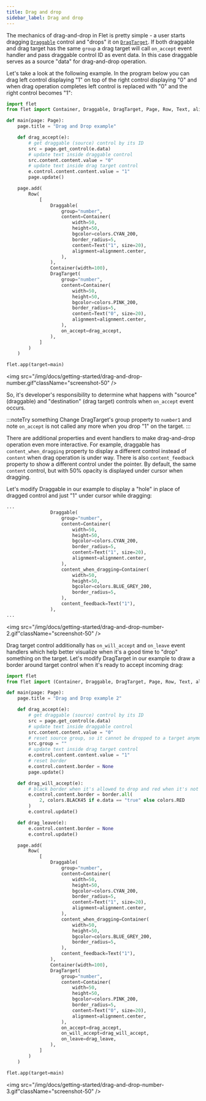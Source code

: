 ```yaml
---
title: Drag and drop
sidebar_label: Drag and drop
---
```


The mechanics of drag-and-drop in Flet is pretty simple - a user starts dragging [`Draggable`](/docs/controls/draggable) control and "drops" it on [`DragTarget`](/docs/controls/dragtarget). If both draggable and drag target has the same `group` a drag target will call `on_accept` event handler and pass draggable control ID as event data. In this case draggable serves as a source "data" for drag-and-drop operation.

Let's take a look at the following example. In the program below you can drag left control displaying "1" on top of the right control displaying "0" and when drag operation completes left control is replaced with "0" and the right control becomes "1":

```python
import flet
from flet import Container, Draggable, DragTarget, Page, Row, Text, alignment, colors

def main(page: Page):
    page.title = "Drag and Drop example"

    def drag_accept(e):
        # get draggable (source) control by its ID
        src = page.get_control(e.data)
        # update text inside draggable control
        src.content.content.value = "0"
        # update text inside drag target control
        e.control.content.content.value = "1"
        page.update()

    page.add(
        Row(
            [
                Draggable(
                    group="number",
                    content=Container(
                        width=50,
                        height=50,
                        bgcolor=colors.CYAN_200,
                        border_radius=5,
                        content=Text("1", size=20),
                        alignment=alignment.center,
                    ),
                ),
                Container(width=100),
                DragTarget(
                    group="number",
                    content=Container(
                        width=50,
                        height=50,
                        bgcolor=colors.PINK_200,
                        border_radius=5,
                        content=Text("0", size=20),
                        alignment=alignment.center,
                    ),
                    on_accept=drag_accept,
                ),
            ]
        )
    )

flet.app(target=main)
```

<img src="/img/docs/getting-started/drag-and-drop-number.gif"className="screenshot-50" />

So, it's developer's responsibility to determine what happens with "source" (draggable) and "destination" (drag target) controls when `on_accept` event occurs.

:::noteTry something
Change DragTarget's group property to `number1` and note `on_accept` is not called any more when you drop "1" on the target.
:::

There are additional properties and event handlers to make drag-and-drop operation even more interactive. For example, draggable has `content_when_dragging` property to display a different control instead of `content` when drag operation is under way. There is also `content_feedback` property to show a different control under the pointer. By default, the same `content` control, but with 50% opacity is displayed under cursor when dragging.

Let's modify Draggable in our example to display a "hole" in place of dragged control and just "1" under cursor while dragging:

```python
...
                Draggable(
                    group="number",
                    content=Container(
                        width=50,
                        height=50,
                        bgcolor=colors.CYAN_200,
                        border_radius=5,
                        content=Text("1", size=20),
                        alignment=alignment.center,
                    ),
                    content_when_dragging=Container(
                        width=50,
                        height=50,
                        bgcolor=colors.BLUE_GREY_200,
                        border_radius=5,
                    ),
                    content_feedback=Text("1"),
                ),
...
```

<img src="/img/docs/getting-started/drag-and-drop-number-2.gif"className="screenshot-50" />

Drag target control additionally has `on_will_accept` and `on_leave` event handlers which help better visualize when it's a good time to "drop" something on the target. Let's modify DragTarget in our example to draw a border around target control when it's ready to accept incoming drag:

```python
import flet
from flet import (Container, Draggable, DragTarget, Page, Row, Text, alignment, border, colors)

def main(page: Page):
    page.title = "Drag and Drop example 2"

    def drag_accept(e):
        # get draggable (source) control by its ID
        src = page.get_control(e.data)
        # update text inside draggable control
        src.content.content.value = "0"
        # reset source group, so it cannot be dropped to a target anymore
        src.group = ""
        # update text inside drag target control
        e.control.content.content.value = "1"
        # reset border
        e.control.content.border = None
        page.update()

    def drag_will_accept(e):
        # black border when it's allowed to drop and red when it's not
        e.control.content.border = border.all(
            2, colors.BLACK45 if e.data == "true" else colors.RED
        )
        e.control.update()

    def drag_leave(e):
        e.control.content.border = None
        e.control.update()

    page.add(
        Row(
            [
                Draggable(
                    group="number",
                    content=Container(
                        width=50,
                        height=50,
                        bgcolor=colors.CYAN_200,
                        border_radius=5,
                        content=Text("1", size=20),
                        alignment=alignment.center,
                    ),
                    content_when_dragging=Container(
                        width=50,
                        height=50,
                        bgcolor=colors.BLUE_GREY_200,
                        border_radius=5,
                    ),
                    content_feedback=Text("1"),
                ),
                Container(width=100),
                DragTarget(
                    group="number",
                    content=Container(
                        width=50,
                        height=50,
                        bgcolor=colors.PINK_200,
                        border_radius=5,
                        content=Text("0", size=20),
                        alignment=alignment.center,
                    ),
                    on_accept=drag_accept,
                    on_will_accept=drag_will_accept,
                    on_leave=drag_leave,
                ),
            ]
        )
    )

flet.app(target=main)
```

<img src="/img/docs/getting-started/drag-and-drop-number-3.gif"className="screenshot-50" />
